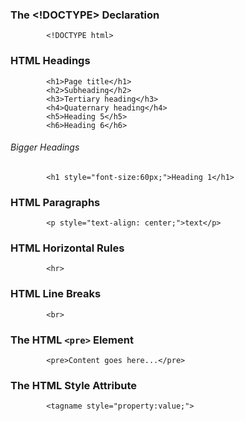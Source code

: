 ### The <!DOCTYPE> Declaration
            <!DOCTYPE html>
### HTML Headings
            <h1>Page title</h1>
            <h2>Subheading</h2>
            <h3>Tertiary heading</h3>
            <h4>Quaternary heading</h4>
            <h5>Heading 5</h5>
            <h6>Heading 6</h6>
###### Bigger Headings
            <h1 style="font-size:60px;">Heading 1</h1>
### HTML Paragraphs
            <p style="text-align: center;">text</p>
### HTML Horizontal Rules
            <hr>
### HTML Line Breaks
            <br>
### The HTML `<pre>` Element
            <pre>Content goes here...</pre>
### The HTML Style Attribute
            <tagname style="property:value;">
### 
            
### 
            
### 
            
### 
            
###
            
### 
            
### 
            
### 
            
### 
            
### 
            
### 
            
### 
            
### 
            
###
        
### 
            
### 
            
### 
            
